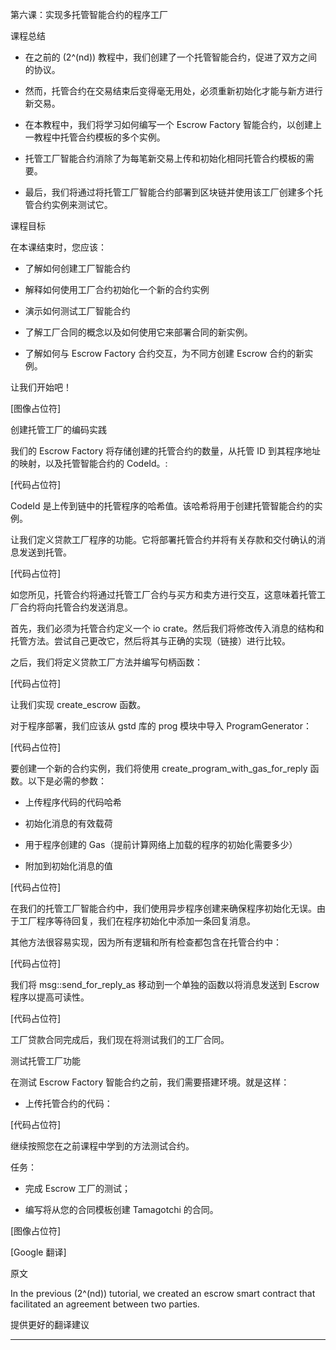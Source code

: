 第六课：实现多托管智能合约的程序工厂

课程总结

-   在之前的 (2^(nd))
    教程中，我们创建了一个托管智能合约，促进了双方之间的协议。

-   然而，托管合约在交易结束后变得毫无用处，必须重新初始化才能与新方进行新交易。

-   在本教程中，我们将学习如何编写一个 Escrow Factory
    智能合约，以创建上一教程中托管合约模板的多个实例。

-   托管工厂智能合约消除了为每笔新交易上传和初始化相同托管合约模板的需要。

-   最后，我们将通过将托管工厂智能合约部署到区块链并使用该工厂创建多个托管合约实例来测试它。

课程目标

在本课结束时，您应该：

-   了解如何创建工厂智能合约

-   解释如何使用工厂合约初始化一个新的合约实例

-   演示如何测试工厂智能合约

-   了解工厂合同的概念以及如何使用它来部署合同的新实例。

-   了解如何与 Escrow Factory 合约交互，为不同方创建 Escrow
    合约的新实例。

让我们开始吧！

[图像占位符]

创建托管工厂的编码实践

我们的 Escrow Factory 将存储创建的托管合约的数量，从托管 ID
到其程序地址的映射，以及托管智能合约的 CodeId。:

[代码占位符]

CodeId
是上传到链中的托管程序的哈希值。该哈希将用于创建托管智能合约的实例。

让我们定义贷款工厂程序的功能。它将部署托管合约并将有关存款和交付确认的消息发送到托管。

[代码占位符]

如您所见，托管合约将通过托管工厂合约与买方和卖方进行交互，这意味着托管工厂合约将向托管合约发送消息。

首先，我们必须为托管合约定义一个 io
crate。然后我们将修改传入消息的结构和托管方法。尝试自己更改它，然后将其与正确的实现（链接）进行比较。

之后，我们将定义贷款工厂方法并编写句柄函数：

[代码占位符]

让我们实现 create_escrow 函数。

对于程序部署，我们应该从 gstd 库的 prog 模块中导入 ProgramGenerator：

[代码占位符]

要创建一个新的合约实例，我们将使用 create_program_with_gas_for_reply
函数。以下是必需的参数：

-   上传程序代码的代码哈希

-   初始化消息的有效载荷

-   用于程序创建的 Gas（提前计算网络上加载的程序的初始化需要多少）

-   附加到初始化消息的值

[代码占位符]

在我们的托管工厂智能合约中，我们使用异步程序创建来确保程序初始化无误。由于工厂程序等待回复，我们在程序初始化中添加一条回复消息。

其他方法很容易实现，因为所有逻辑和所有检查都包含在托管合约中：

[代码占位符]

我们将 msg::send_for_reply_as 移动到一个单独的函数以将消息发送到 Escrow
程序以提高可读性。

[代码占位符]

工厂贷款合同完成后，我们现在将测试我们的工厂合同。

测试托管工厂功能

在测试 Escrow Factory 智能合约之前，我们需要搭建环境。就是这样：

-   上传托管合约的代码：

[代码占位符]

继续按照您在之前课程中学到的方法测试合约。

任务：

-   完成 Escrow 工厂的测试；

-   编写将从您的合同模板创建 Tamagotchi 的合同。

[图像占位符]

[Google 翻译]

原文

In the previous (2^(nd)) tutorial, we created an escrow smart contract
that facilitated an agreement between two parties.

提供更好的翻译建议

------------------------------------------------------------------------
